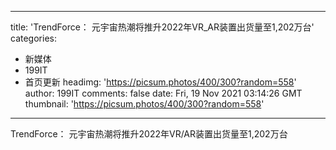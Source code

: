
---
title: 'TrendForce： 元宇宙热潮将推升2022年VR_AR装置出货量至1,202万台'
categories: 
 - 新媒体
 - 199IT
 - 首页更新
headimg: 'https://picsum.photos/400/300?random=558'
author: 199IT
comments: false
date: Fri, 19 Nov 2021 03:14:26 GMT
thumbnail: 'https://picsum.photos/400/300?random=558'
---

<div>   
TrendForce： 元宇宙热潮将推升2022年VR/AR装置出货量至1,202万台  
</div>
            